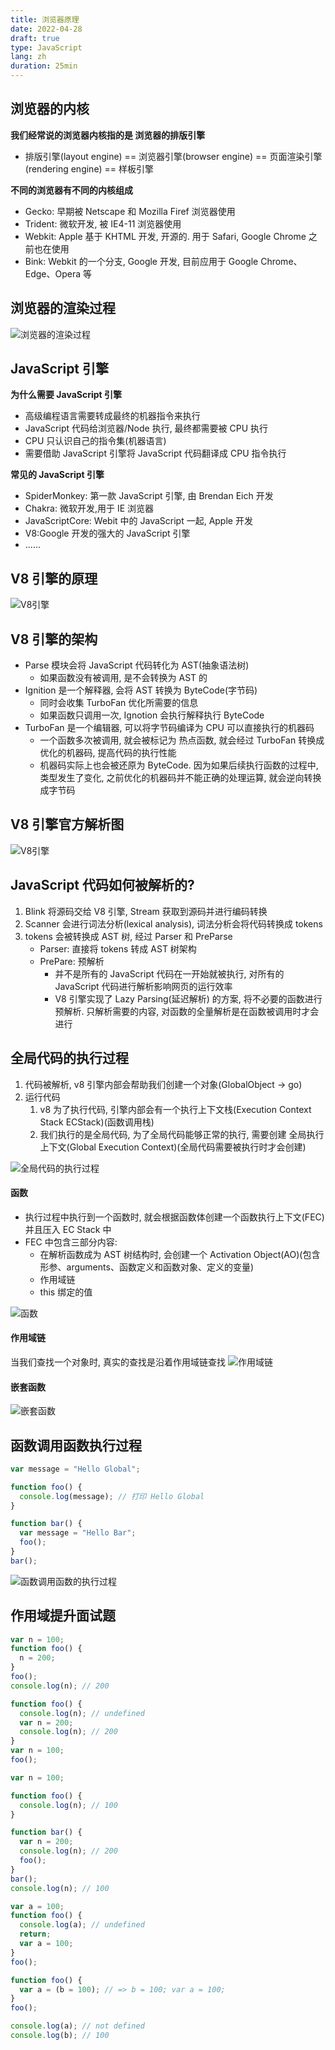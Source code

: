```yaml
---
title: 浏览器原理
date: 2022-04-28
draft: true
type: JavaScript
lang: zh
duration: 25min
---
```


## 浏览器的内核

**我们经常说的浏览器内核指的是 浏览器的排版引擎**

- 排版引擎(layout engine) == 浏览器引擎(browser engine) == 页面渲染引擎(rendering engine) == 样板引擎

**不同的浏览器有不同的内核组成**

- Gecko: 早期被 Netscape 和 Mozilla Firef 浏览器使用
- Trident: 微软开发, 被 IE4-11 浏览器使用
- Webkit: Apple 基于 KHTML 开发, 开源的. 用于 Safari, Google Chrome 之前也在使用
- Bink: Webkit 的一个分支, Google 开发, 目前应用于 Google Chrome、Edge、Opera 等

## 浏览器的渲染过程

![浏览器的渲染过程](/public/images/advanced-javasript/1-1.png)

## JavaScript 引擎

**为什么需要 JavaScript 引擎**

- 高级编程语言需要转成最终的机器指令来执行
- JavaScript 代码给浏览器/Node 执行, 最终都需要被 CPU 执行
- CPU 只认识自己的指令集(机器语言)
- 需要借助 JavaScript 引擎将 JavaScript 代码翻译成 CPU 指令执行

**常见的 JavaScript 引擎**

- SpiderMonkey: 第一款 JavaScript 引擎, 由 Brendan Eich 开发
- Chakra: 微软开发,用于 IE 浏览器
- JavaScriptCore: Webit 中的 JavaScript 一起, Apple 开发
- V8:Google 开发的强大的 JavaScript 引擎
- ......

## V8 引擎的原理

![V8引擎](/public/images/advanced-javasript/1-2.png)

## V8 引擎的架构

- Parse 模块会将 JavaScript 代码转化为 AST(抽象语法树)
  - 如果函数没有被调用, 是不会转换为 AST 的
- Ignition 是一个解释器, 会将 AST 转换为 ByteCode(字节码)
  - 同时会收集 TurboFan 优化所需要的信息
  - 如果函数只调用一次, Ignotion 会执行解释执行 ByteCode
- TurboFan 是一个编辑器, 可以将字节码编译为 CPU 可以直接执行的机器码
  - 一个函数多次被调用, 就会被标记为 热点函数, 就会经过 TurboFan 转换成优化的机器码, 提高代码的执行性能
  - 机器码实际上也会被还原为 ByteCode. 因为如果后续执行函数的过程中, 类型发生了变化, 之前优化的机器码并不能正确的处理运算, 就会逆向转换成字节码

## V8 引擎官方解析图

![V8引擎](/public/images/advanced-javasript/1-3.png)

## JavaScript 代码如何被解析的?

1. Blink 将源码交给 V8 引擎, Stream 获取到源码并进行编码转换
2. Scanner 会进行词法分析(lexical analysis), 词法分析会将代码转换成 tokens
3. tokens 会被转换成 AST 树, 经过 Parser 和 PreParse
   - Parser: 直接将 tokens 转成 AST 树架构
   - PrePare: 预解析
     - 并不是所有的 JavaScript 代码在一开始就被执行, 对所有的 JavaScript 代码进行解析影响网页的运行效率
     - V8 引擎实现了 Lazy Parsing(延迟解析) 的方案, 将不必要的函数进行预解析. 只解析需要的内容, 对函数的全量解析是在函数被调用时才会进行

## 全局代码的执行过程

1. 代码被解析, v8 引擎内部会帮助我们创建一个对象(GlobalObject -> go)
2. 运行代码
   1. v8 为了执行代码, 引擎内部会有一个执行上下文栈(Execution Context Stack ECStack)(函数调用栈)
   2. 我们执行的是全局代码, 为了全局代码能够正常的执行, 需要创建 全局执行上下文(Global Execution Context)(全局代码需要被执行时才会创建)

![全局代码的执行过程](/public/images/advanced-javasript/1-4.jpg)

#### 函数

- 执行过程中执行到一个函数时, 就会根据函数体创建一个函数执行上下文(FEC)并且压入 EC Stack 中
- FEC 中包含三部分内容:
  - 在解析函数成为 AST 树结构时, 会创建一个 Activation Object(AO)(包含形参、arguments、函数定义和函数对象、定义的变量)
  - 作用域链
  - this 绑定的值

![函数](/public/images/advanced-javasript/1-5.png)

#### 作用域链

当我们查找一个对象时, 真实的查找是沿着作用域链查找
![作用域链](/public/images/advanced-javasript/1-6.png)

#### 嵌套函数

![嵌套函数](/public/images/advanced-javasript/1-7.png)

## 函数调用函数执行过程

```js
var message = "Hello Global";

function foo() {
  console.log(message); // 打印 Hello Global
}

function bar() {
  var message = "Hello Bar";
  foo();
}
bar();
```

![函数调用函数的执行过程](/public/images/advanced-javasript/1-8.png)

## 作用域提升面试题

```js
var n = 100;
function foo() {
  n = 200;
}
foo();
console.log(n); // 200
```

```js
function foo() {
  console.log(n); // undefined
  var n = 200;
  console.log(n); // 200
}
var n = 100;
foo();
```

```js
var n = 100;

function foo() {
  console.log(n); // 100
}

function bar() {
  var n = 200;
  console.log(n); // 200
  foo();
}
bar();
console.log(n); // 100
```

```js
var a = 100;
function foo() {
  console.log(a); // undefined
  return;
  var a = 100;
}
foo();
```

```js
function foo() {
  var a = (b = 100); // => b = 100; var a = 100;
}
foo();

console.log(a); // not defined
console.log(b); // 100
```
